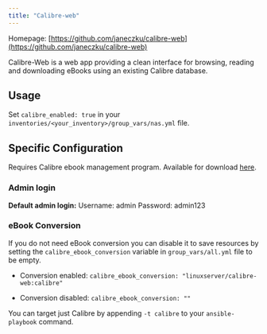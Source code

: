 ```yaml
---
title: "Calibre-web"
---
```


Homepage: [https://github.com/janeczku/calibre-web](https://github.com/janeczku/calibre-web)

Calibre-Web is a web app providing a clean interface for browsing, reading and downloading eBooks using an existing Calibre database.

## Usage

Set `calibre_enabled: true` in your `inventories/<your_inventory>/group_vars/nas.yml` file.

## Specific Configuration

Requires Calibre ebook management program. Available for download [here](https://calibre-ebook.com/download).

### Admin login

**Default admin login:** Username: admin Password: admin123

### eBook Conversion

If you do not need eBook conversion you can disable it to save resources by setting the `calibre_ebook_conversion` variable in `group_vars/all.yml` file to be empty.

- Conversion enabled: `calibre_ebook_conversion: "linuxserver/calibre-web:calibre"`

- Conversion disabled: `calibre_ebook_conversion: ""`

You can target just Calibre by appending `-t calibre` to your `ansible-playbook` command.
